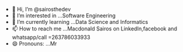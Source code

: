- 👋 Hi, I’m @sairosthedev
- 👀 I’m interested in ...Software Engineering
- 🌱 I’m currently learning ...Data Science and Informatics
- 📫 How to reach me ...Macdonald Sairos on LinkedIn,facebook and whatsapp/call =263786033933
- 😄 Pronouns: ...Mr


<!---
sairosthedev/sairosthedev is a ✨ special ✨ repository because its `README.md` (this file) appears on your GitHub profile.
You can click the Preview link to take a look at your changes.
--->
